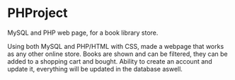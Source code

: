 # PHProject
MySQL and PHP web page, for a book library store.

Using both MySQL and PHP/HTML with CSS, made a webpage that works as any other online store. Books are shown and can be filtered, 
they can be added to a shopping cart and bought. Ability to create an account and update it, everything will be updated in the database
aswell. 
